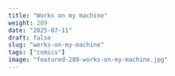```yaml
---
title: "Works on my machine"
weight: 289
date: "2025-07-11"
draft: false
slug: "works-on-my-machine"
tags: ["comics"]
image: "featured-289-works-on-my-machine.jpg"
---
```

